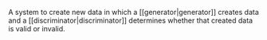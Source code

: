 
A system to create new data in which a [[generator|generator]] creates
data and a [[discriminator|discriminator]] determines whether that
created data is valid or invalid.


